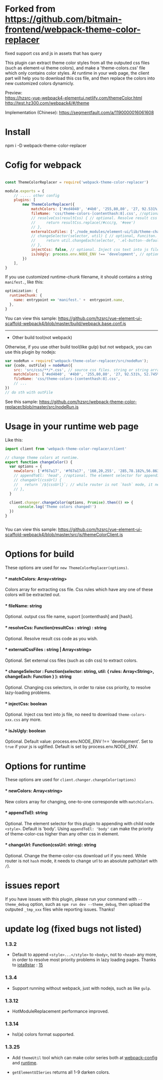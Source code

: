 # Forked from https://github.com/bitmain-frontend/webpack-theme-color-replacer
fixed support css and js in assets that has query

This plugin can extract theme color styles from all the outputed css files (such as element-ui theme colors), and make a 'theme-colors.css' file which only contains color styles. At runtime in your web page, the client part will help you to download this css file, and then replace the colors into new customized colors dynamicly.

Preview:    
https://hzsrc-vue-webpack4-elementui.netlify.com/themeColor.html    
http://test.hz300.com/webpack4/#/theme

Implementation (Chinese):
https://segmentfault.com/a/1190000016061608

# Install
npm i -D webpack-theme-color-replacer

# Cofig for webpack

````js

const ThemeColorReplacer = require('webpack-theme-color-replacer')

module.exports = {
    // ..... other config
    plugins: [
        new ThemeColorReplacer({
            matchColors: ['#ed4040', '#4b0', '255,80,80', '27, 92.531%, 52.745%'], // colors array for extracting css file, support rgb and hsl.
            fileName: 'css/theme-colors-[contenthash:8].css', //optional. output css file name, suport [contenthash] and [hash].
            // resolveCss(resultCss) { // optional. Resolve result css code as you wish.
            //     return resultCss.replace(/#ccc/g, '#eee')
            // },
            externalCssFiles: ['./node_modules/element-ui/lib/theme-chalk/index.css'], // optional, String or string array. Set external css files (such as cdn css) to extract colors.
            // changeSelector(selector, util) { // optional, Funciton. Changing css selectors, in order to raise css priority, to resolve lazy-loading problems.
            //     return util.changeEach(selector, '.el-button--default')
            // },
            injectCss: false, // optional. Inject css text into js file, no need to download `theme-colors-xxx.css` any more.
            isJsUgly: process.env.NODE_ENV !== 'development', // optional. Set to `true` if your js is uglified. Default is set by process.env.NODE_ENV.
        })
    ],
}
````
If you use customized runtime-chunk filename, it should contains a string `manifest.`, like this:
````js
optimization: {
  runtimeChunk: {
    name: entrypoint => 'manifest.' +  entrypoint.name,
  },
}
````
You can view this sample:
https://github.com/hzsrc/vue-element-ui-scaffold-webpack4/blob/master/build/webpack.base.conf.js

---
* Other build tool(not webpack)

Otherwise, if you use other build tool(like gulp) but not webpack, you can use this plugin by nodejs:
````js
var nodeRun = require('webpack-theme-color-replacer/src/nodeRun');
var {code, outFile} = nodeRun({
    src: 'src/css/**/*.css', // source css files. string or string array, as `glob`.
    matchColors: ['#ed4040', '#4b0', '255,80,80', '27, 92.531%, 52.745%'],
    fileName: 'css/theme-colors-[contenthash:8].css',
    // ...
})
// do sth with outFile
````
See this sample: https://github.com/hzsrc/webpack-theme-color-replacer/blob/master/src/nodeRun.js

# Usage in your runtime web page
Like this:

````js
import client from 'webpack-theme-color-replacer/client'

// change theme colors at runtime.
export function changeColor() {
  var options = {
    newColors: ['#f67a17', '#f67a17', '160,20,255', '285,78.182%,56.863%'], // new colors array, one-to-one corresponde with `matchColors`
    // appendToEl: 'head', //optional. The element selector for appending child with `<style>`, default is 'body'. Using `appendToEl: 'body'` can make the css priority higher than any css in <head>
    // changeUrl(cssUrl) {
    //   return `/${cssUrl}`; // while router is not `hash` mode, it needs absolute path
    // },
  }

  client.changer.changeColor(options, Promise).then(() => {
      console.log('Theme colors changed!')
  })
}



````

You can view this sample:
https://github.com/hzsrc/vue-element-ui-scaffold-webpack4/blob/master/src/js/themeColorClient.js

# Options for build
These options are used for `new ThemeColorReplacer(options)`.

#### * matchColors: Array&lt;string>
Colors array for extracting css file. Css rules which have any one of these colors will be extracted out.
    
#### * fileName: string
Optional. output css file name, suport [contenthash] and [hash].

#### * resolveCss: Function(resultCss : string) : string
Optional. Resolve result css code as you wish.

#### * externalCssFiles : string | Array&lt;string>
Optional. Set external css files (such as cdn css) to extract colors.

#### * changeSelector : Function(selector: string, util: { rules: Array&lt;String>, changeEach: Function } ): string
Optional. Changing css selectors, in order to raise css priority, to resolve lazy-loading problems.

#### * injectCss: boolean
Optional. Inject css text into js file, no need to download `theme-colors-xxx.css` any more.

#### * isJsUgly: boolean
Optional. Default value: process.env.NODE_ENV !== 'development'. Set to `true` if your js is uglified. Default is set by process.env.NODE_ENV.

# Options for runtime
These options are used for `client.changer.changeColor(options)`

#### * newColors: Array&lt;string>
New colors array for changing, one-to-one corresponde with `matchColors`.

#### * appendToEl: string
Optional. The element selector for this plugin to appending with child node `<style>`. Default is 'body'. Using `appendToEl: 'body'` can make the priority of theme-color-css higher than any other css in <head> element.

#### * changeUrl: Function(cssUrl: string): string
Optional. Change the theme-color-css download url if you need. While router is not `hash` mode, it needs to change url to an absolute path(start with `/`).


# issues report
If you have issues with this plugin, please run your command with `--theme_debug` option, such as `npm run dev --theme_debug`, then upload the outputed `_tmp_xxx` files while reporting issues. Thanks!

#  update log (fixed bugs not listed)
### 1.3.2
* Default to append `<style>...</style>` to `<body>`, not to `<head>` any more, in order to resolve most priority problems in lazy loading pages. Thanks to [iota9star](https://github.com/iota9star) : [15](https://github.com/hzsrc/webpack-theme-color-replacer/issues/15)

### 1.3.4
* Support running without webpack, just with nodejs, such as like `gulp`.

### 1.3.12
* HotModuleReplacement performance improved.

### 1.3.14
* hsl(a) colors format supported.

### 1.3.25
* Add `themeUtil` tool which can make color series both at 
[webpack-config](https://github.com/hzsrc/vue-element-ui-scaffold-webpack4/blob/master/build/webpack.base.conf.js)
 and [runtime](https://github.com/hzsrc/vue-element-ui-scaffold-webpack4/blob/master/src/js/themeColorClient.js).   

* `getElementUISeries` returns all 1-9 darken colors. 

